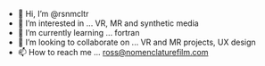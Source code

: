 - 👋 Hi, I’m @rsnmcltr
- 👀 I’m interested in ... VR, MR and synthetic media
- 🌱 I’m currently learning ... fortran
- 💞️ I’m looking to collaborate on ... VR and MR projects, UX design
- 📫 How to reach me ... ross@nomenclaturefilm.com

<!---
rsnmcltr/rsnmcltr is a ✨ special ✨ repository because its `README.md` (this file) appears on your GitHub profile.
You can click the Preview link to take a look at your changes.
--->

